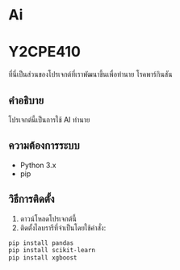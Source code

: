 # Ai

# Y2CPE410

ที่นี่เป็นส่วนของโปรเจกต์ที่เราพัฒนาขึ้นเพื่อทำนาย โรคพาร์กินสัน

## คำอธิบาย

โปรเจกต์นี้เป็นการใช้ AI ทำนาย

## ความต้องการระบบ

* Python 3.x
* pip

## วิธีการติดตั้ง

1. ดาวน์โหลดโปรเจกต์นี้
2. ติดตั้งไลบรารีที่จำเป็นโดยใช้คำสั่ง:

```bash
pip install pandas
pip install scikit-learn
pip install xgboost

